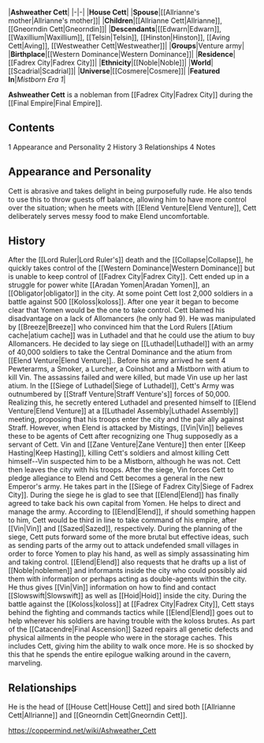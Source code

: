 |**Ashweather Cett**|
|-|-|
|**House Cett**|
|**Spouse**|[[Allrianne's mother\|Allrianne's mother]]|
|**Children**|[[Allrianne Cett\|Allrianne]], [[Gneorndin Cett\|Gneorndin]]|
|**Descendants**|[[Edwarn\|Edwarn]], [[Waxillium\|Waxillium]], [[Telsin\|Telsin]], [[Hinston\|Hinston]], [[Aving Cett\|Aving]], [[Westweather Cett\|Westweather]]|
|**Groups**|Venture army|
|**Birthplace**|[[Western Dominance\|Western Dominance]]|
|**Residence**|[[Fadrex City\|Fadrex City]]|
|**Ethnicity**|[[Noble\|Noble]]|
|**World**|[[Scadrial\|Scadrial]]|
|**Universe**|[[Cosmere\|Cosmere]]|
|**Featured In**|*Mistborn Era 1*|

**Ashweather Cett** is a nobleman from [[Fadrex City\|Fadrex City]] during the [[Final Empire\|Final Empire]].

## Contents

1 Appearance and Personality
2 History
3 Relationships
4 Notes


## Appearance and Personality
Cett is abrasive and takes delight in being purposefully rude. He also tends to use this to throw guests off balance, allowing him to have more control over the situation; when he meets with [[Elend Venture\|Elend Venture]], Cett deliberately serves messy food to make Elend uncomfortable.

## History
After the [[Lord Ruler\|Lord Ruler's]] death and the [[Collapse\|Collapse]], he quickly takes control of the [[Western Dominance\|Western Dominance]] but is unable to keep control of [[Fadrex City\|Fadrex City]]. Cett ended up in a struggle for power white [[Aradan Yomen\|Aradan Yomen]], an [[Obligator\|obligator]] in the city. At some point Cett lost 2,000 soldiers in a battle against 500 [[Koloss\|koloss]]. After one year it began to become clear that Yomen would be the one to take control. Cett blamed his disadvantage on a lack of Allomancers (he only had 9). He was manipulated by [[Breeze\|Breeze]] who convinced him that the Lord Rulers [[Atium cache\|atium cache]] was in Luthadel and that he could use the atium to buy Allomancers. He decided to lay siege on [[Luthadel\|Luthadel]] with an army of 40,000 soldiers to take the Central Dominance and the atium from [[Elend Venture\|Elend Venture]].. Before his army arrived he sent 4 Pewterarms, a Smoker, a Lurcher, a Coinshot and a Mistborn with atium to kill Vin. The assassins failed and were killed, but made Vin use up her last atium.
In the [[Siege of Luthadel\|Siege of Luthadel]], Cett's Army was outnumbered by [[Straff Venture\|Straff Venture's]] forces of 50,000. Realizing this, he secretly entered Luthadel and presented himself to [[Elend Venture\|Elend Venture]] at a [[Luthadel Assembly\|Luthadel Assembly]] meeting, proposing that his troops enter the city and the pair ally against Straff. However, when Elend is attacked by Mistings, [[Vin\|Vin]] believes these to be agents of Cett after recognizing one Thug supposedly as a servant of Cett. Vin and [[Zane Venture\|Zane Venture]] then enter [[Keep Hasting\|Keep Hasting]], killing Cett's soldiers and almost killing Cett himself--Vin suspected him to be a Mistborn, although he was not. Cett then leaves the city with his troops.
After the siege, Vin forces Cett to pledge allegiance to Elend and Cett becomes a general in the new Emperor's army. He takes part in the [[Siege of Fadrex City\|Siege of Fadrex City]].
During the siege he is glad to see that [[Elend\|Elend]] has finally agreed to take back his own capital from Yomen. He helps to direct and manage the army. According to [[Elend\|Elend]], if should something happen to him, Cett would be third in line to take command of his empire, after [[Vin\|Vin]] and [[Sazed\|Sazed]], respectively.
During the planning of the siege, Cett puts forward some of the more brutal but effective ideas, such as sending parts of the army out to attack undefended small villages in order to force Yomen to play his hand, as well as simply assassinating him and taking control. [[Elend\|Elend]] also requests that he drafts up a list of [[Noble\|noblemen]] and informants inside the city who could possibly aid them with information or perhaps acting as double-agents within the city. He thus gives [[Vin\|Vin]] information on how to find and contact [[Slowswift\|Slowswift]] as well as [[Hoid\|Hoid]] inside the city.
During the battle against the [[Koloss\|koloss]] at [[Fadrex City\|Fadrex City]], Cett stays behind the fighting and commands tactics while [[Elend\|Elend]] goes out to help wherever his soldiers are having trouble with the koloss brutes.
As part of the [[Catacendre\|Final Ascension]] Sazed repairs all genetic defects and physical ailments in the people who were in the storage caches. This includes Cett, giving him the ability to walk once more. He is so shocked by this that he spends the entire epilogue walking around in the cavern, marveling.

## Relationships
He is the head of [[House Cett\|House Cett]] and sired both [[Allrianne Cett\|Allrianne]] and [[Gneorndin Cett\|Gneorndin Cett]].



https://coppermind.net/wiki/Ashweather_Cett